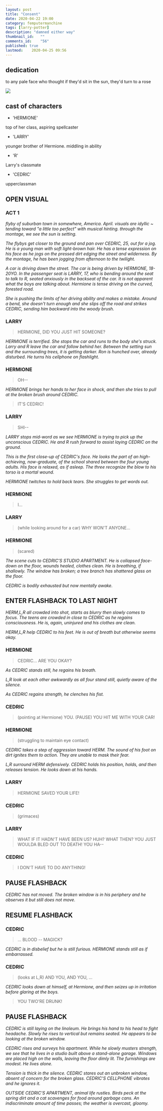 ```yaml
---
layout: post
title: "Consent"
date: 2020-04-22 19:00
category: femputermanchine
tags: [larry-potter]
description: "damned either way"
thumbnail_id:	""
comments_id:	"56"
published: true
lastmod:	2020-04-25 09:56
---
```

[//]: # (4/25/20  -tweaks, new content)
[//]: # (4/24/20  -tweaks, new content)
[//]: # (4/23/20  -I changed formatting)


## dedication

to any pale face who thought if they'd sit in the sun, they'd turn to a rose

<img src="{{ site.url }}/assets/img/IMG_20200425_101417.jpg" max-width="1000" />

## cast of characters 
* 'HERMIONE'

top of her class, aspiring spellcaster

* 'LARRY'

younger brother of Hermione. middling in ability

* 'R'

Larry's classmate

* 'CEDRIC'

upperclassman

## OPEN VISUAL ##

### ACT 1 ###

<i>flyby of suburban town in somewhere, America. April. visuals are idyllic ~ tending toward "a little too perfect" with musical hinting. through the montage, we see the sun is setting. </i>

<i>The flybys get closer to the ground and pan over CEDRIC, 25, out for a jog. He is a young man with soft light-brown hair. He has a tense expression on his face as he jogs on the pressed dirt edging the street and wilderness. By the montage, he has been jogging from afternoon to the twilight. </i>

<i>A car is driving down the street. The car is being driven by HERMIONE, 18-20YO. In the passenger seat is LARRY, 17, who is bending around the seat to talk to R, seated anxiously in the backseat of the car. It is not apparent what the boys are talking about. Hermione is tense driving on the curved, forested road. </i>

<i>She is pushing the limits of her driving ability and makes a mistake. Around a bend, she doesn't turn enough and she slips off the road and strikes CEDRIC, sending him backward into the woody brush. </i>

### LARRY ###

> HERMIONE, DID YOU JUST HIT SOMEONE?

<i>HERMIONE is terrified. She stops the car and runs to the body she's struck. Larry and R leave the car and follow behind her. Between the setting sun and the surrounding trees, it is getting darker. Ron is hunched over, already disturbed. He turns his cellphone on flashlight.</i>

### HERMIONE ###

> OH-- 

<i>HERMIONE brings her hands to her face in shock, and then she tries to pull at the broken brush around CEDRIC.</i>

> IT'S CEDRIC!

### LARRY ###

> SHI--

<i>LARRY stops mid-word as we see HERMIONE is trying to pick up the unconscious CEDRIC. He and R rush forward to assist laying CEDRIC on the ground.</i>

<i>This is the first close-up of CEDRIC's face. He looks the part of an high-achieving, now-graduate, of the school shared between the four young adults. His face is relaxed, as if asleep. The three recognize the blow to his torso is a mortal wound. </i>

<i>HERMIONE twitches to hold back tears. She struggles to get words out.</i>

### HERMIONE ###

> I... 

### LARRY ###

> (while looking around for a car) WHY WON'T ANYONE...

### HERMIONE ###

> (scared)

<i>The scene cuts to CEDRIC'S STUDIO APARTMENT. He is collapsed face-down on the floor, wounds healed, clothes clean. He is breathing, if shallowly. The window has broken; a tree branch has shattered glass on the floor. </i>

<i>CEDRIC is bodily exhausted but now mentally awake.</i>

## ENTER FLASHBACK TO LAST NIGHT ##

<i>HERM,L,R all crowded into shot, starts as blurry then slowly comes to focus. The teens are crowded in close to CEDRIC as he regains consciousness. He is, again, uninjured and his clothes are clean.</i>

<i>HERM,L,R help CEDRIC to his feet. He is out of breath but otherwise seems okay. </i>

### HERMIONE ###

> CEDRIC... ARE YOU OKAY?

<I>As CEDRIC stands still, he regains his breath.</I>

<i>L,R look at each other awkwardly as all four stand still, quietly aware of the silence.</i>

<i>As CEDRIC regains strength, he clenches his fist.</i>

### CEDRIC ###

> (pointing at Hermione) YOU. (PAUSE) YOU HIT ME WITH YOUR CAR!

### HERMIONE ###

> (struggling to maintain eye contact)

<i>CEDRIC takes a step of aggression toward HERM. The sound of his foot on dirt ignites them to action. They are unable to mask their fear.</i>

<i>L,R surround HERM defensively. CEDRIC holds his position, holds, and then releases tension. He looks down at his hands.</i>

### LARRY ###

> HERMIONE SAVED YOUR LIFE!

### CEDRIC ###

> (grimaces) 

### LARRY ###

> WHAT IF IT HADN'T HAVE BEEN US? HUH? WHAT THEN? YOU JUST WOULDA BLED OUT TO DEATH! YOU HA--

### CEDRIC ###

> I DON'T HAVE TO DO ANYTHING!

## PAUSE FLASHBACK ##

<i>CEDRIC has not moved. The broken window is in his periphery and he observes it but still does not move.</i>

## RESUME FLASHBACK ##

### CEDRIC ###

> ... BLOOD -- MAGICK?

<i>CEDRIC is in disbelief but he is still furious. HERMIONE stands still as if embarrassed.</i>

### CEDRIC ###

> (looks at L,R) AND YOU, AND YOU, ...

<i>CEDRIC looks down at himself, at Hermione, and then seizes up in irritation before glaring at the boys.</i>

> YOU TWO'RE DRUNK!

## PAUSE FLASHBACK ##

<i>CEDRIC is still laying on the linoleum. He brings his hand to his head to fight headache. Slowly he rises to vertical but remains seated. He appears to be looking at the broken window.</i>

<i>CEDRIC rises and surveys his apartment. While he slowly musters strength, we see that he lives in a studio built above a stand-alone garage. Windows are placed high on the walls, leaving the floor dimly lit. The furnishings are modest. He lives alone.</i>

<i>Tension is thick in the silence. CEDRIC stares out an unbroken window, absent of concern for the broken glass. CEDRIC'S CELLPHONE vibrates and he ignores it.</i>

<i>OUTSIDE CEDRIC'S APARTMENT, animal life rustles. Birds peck at the spring dirt and a cat scavenges for food around garbage cans. An indiscriminate amount of time passes; the weather is overcast, gloomy.</i>
